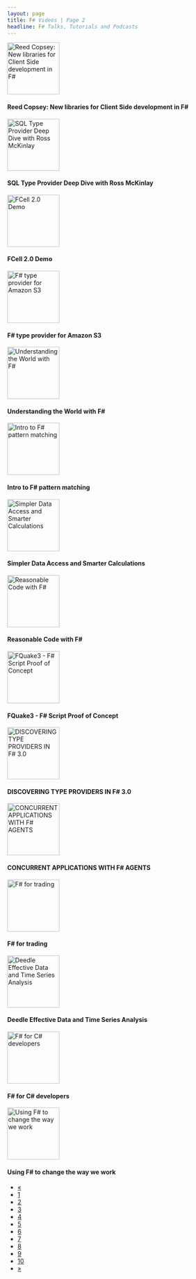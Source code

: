 ```yaml
---
layout: page
title: F# Videos | Page 2
headline: F# Talks, Tutorials and Podcasts
---
```


<div>
  <div class="row">
    <div class="col-md-4">
      <div style="border: none;">
        <a href="http://www.youtube.com/watch?v=z6R85_X2ivE" class="thumbnail">
          <img src="http://i1.ytimg.com/vi/z6R85_X2ivE/mqdefault.jpg" alt="Reed Copsey: New libraries for Client Side development in F#" style="height: 120px;" />
        </a>
        <div class="caption">
          <h4>Reed Copsey: New libraries for Client Side development in F#</h4>
        </div>
      </div>
    </div>
    <div class="col-md-4">
      <div style="border: none;">
        <a href="http://skillsmatter.com/podcast/scala/sql-type-provider-deep-dive-with-ross-mckinlay" class="thumbnail">
          <img src="https://skillsmatter.com/assets/logo_proper-b6f0b7c4b2a97a5db191ae7cb0c75dd7.png" alt="SQL Type Provider Deep Dive with Ross McKinlay" style="height: 120px;" />
        </a>
        <div class="caption">
          <h4>SQL Type Provider Deep Dive with Ross McKinlay</h4>
        </div>
      </div>
    </div>
    <div class="col-md-4">
      <div style="border: none;">
        <a href="http://www.youtube.com/watch?v=iWvIpDnDIug" class="thumbnail">
          <img src="http://i1.ytimg.com/vi/iWvIpDnDIug/mqdefault.jpg" alt="FCell 2.0 Demo" style="height: 120px;" />
        </a>
        <div class="caption">
          <h4>FCell 2.0 Demo</h4>
        </div>
      </div>
    </div>
  </div>
  <div class="row">
    <div class="col-md-4">
      <div style="border: none;">
        <a href="http://www.youtube.com/watch?v=LOU00RlArqg" class="thumbnail">
          <img src="http://i1.ytimg.com/vi/LOU00RlArqg/mqdefault.jpg" alt="F# type provider for Amazon S3" style="height: 120px;" />
        </a>
        <div class="caption">
          <h4>F# type provider for Amazon S3</h4>
        </div>
      </div>
    </div>
    <div class="col-md-4">
      <div style="border: none;">
        <a href="http://channel9.msdn.com/posts/Understanding-the-World-with-F" class="thumbnail">
          <img src="http://media.ch9.ms/ch9/b000/c7a2af85-f1ee-4fc0-9742-524a5509b000/UnderstandingtheWorldwithFsharp_220.jpg" alt="Understanding the World with F#" style="height: 120px;" />
        </a>
        <div class="caption">
          <h4>Understanding the World with F#</h4>
        </div>
      </div>
    </div>
    <div class="col-md-4">
      <div style="border: none;">
        <a href="http://vimeo.com/80591866" class="thumbnail">
          <img src="http://b.vimeocdn.com/ts/456/560/456560982_295.jpg" alt="Intro to F# pattern matching" style="height: 120px;" />
        </a>
        <div class="caption">
          <h4>Intro to F# pattern matching</h4>
        </div>
      </div>
    </div>
  </div>
  <div class="row">
    <div class="col-md-4">
      <div style="border: none;">
        <a href="http://www.youtube.com/watch?v=dhZPcFrCczA" class="thumbnail">
          <img src="http://i1.ytimg.com/vi/dhZPcFrCczA/mqdefault.jpg" alt="Simpler Data Access and Smarter Calculations" style="height: 120px;" />
        </a>
        <div class="caption">
          <h4>Simpler Data Access and Smarter Calculations</h4>
        </div>
      </div>
    </div>
    <div class="col-md-4">
      <div style="border: none;">
        <a href="http://www.infoq.com/presentations/readable-code-f-sharp" class="thumbnail">
          <img src="http://www.infoq.com/resource/presentations/readable-code-f-sharp/en/slides/sl1.jpg" alt="Reasonable Code with F#" style="height: 120px;" />
        </a>
        <div class="caption">
          <h4>Reasonable Code with F#</h4>
        </div>
      </div>
    </div>
    <div class="col-md-4">
      <div style="border: none;">
        <a href="http://www.youtube.com/watch?v=tWPJGHtgVTM" class="thumbnail">
          <img src="http://i1.ytimg.com/vi/tWPJGHtgVTM/mqdefault.jpg" alt="FQuake3 - F# Script Proof of Concept" style="height: 120px;" />
        </a>
        <div class="caption">
          <h4>FQuake3 - F# Script Proof of Concept</h4>
        </div>
      </div>
    </div>
  </div>
  <div class="row">
    <div class="col-md-4">
      <div style="border: none;">
        <a href="http://vimeo.com/79402548" class="thumbnail">
          <img src="http://b.vimeocdn.com/ts/455/084/455084473_295.jpg" alt="DISCOVERING TYPE PROVIDERS IN F# 3.0" style="height: 120px;" />
        </a>
        <div class="caption">
          <h4>DISCOVERING TYPE PROVIDERS IN F# 3.0</h4>
        </div>
      </div>
    </div>
    <div class="col-md-4">
      <div style="border: none;">
        <a href="http://vimeo.com/79390856" class="thumbnail">
          <img src="http://b.vimeocdn.com/ts/455/061/455061427_295.jpg" alt="CONCURRENT APPLICATIONS WITH F# AGENTS" style="height: 120px;" />
        </a>
        <div class="caption">
          <h4>CONCURRENT APPLICATIONS WITH F# AGENTS</h4>
        </div>
      </div>
    </div>
    <div class="col-md-4">
      <div style="border: none;">
        <a href="http://vimeo.com/79390854" class="thumbnail">
          <img src="http://b.vimeocdn.com/ts/455/061/455061257_295.jpg" alt="F# for trading" style="height: 120px;" />
        </a>
        <div class="caption">
          <h4>F# for trading</h4>
        </div>
      </div>
    </div>
  </div>
  <div class="row">
    <div class="col-md-4">
      <div style="border: none;">
        <a href="http://vimeo.com/79345095" class="thumbnail">
          <img src="http://b.vimeocdn.com/ts/455/010/455010534_295.jpg" alt="Deedle Effective Data and Time Series Analysis" style="height: 120px;" />
        </a>
        <div class="caption">
          <h4>Deedle Effective Data and Time Series Analysis</h4>
        </div>
      </div>
    </div>
    <div class="col-md-4">
      <div style="border: none;">
        <a href="http://vimeo.com/78908217" class="thumbnail">
          <img src="http://b.vimeocdn.com/ts/454/458/454458010_295.jpg" alt="F# for C# developers" style="height: 120px;" />
        </a>
        <div class="caption">
          <h4>F# for C# developers</h4>
        </div>
      </div>
    </div>
    <div class="col-md-4">
      <div style="border: none;">
        <a href="http://skillsmatter.com/podcast/scala/programming-with-the-stars-4395" class="thumbnail">
          <img src="https://skillsmatter.com/assets/logo_proper-b6f0b7c4b2a97a5db191ae7cb0c75dd7.png" alt="Using F# to change the way we work" style="height: 120px;" />
        </a>
        <div class="caption">
          <h4>Using F# to change the way we work</h4>
        </div>
      </div>
    </div>
  </div>
  <div>
    <ul class="pagination">
      <li>
        <a href="1">«</a>
      </li>
      <li>
        <a href="1">1</a>
      </li>
      <li class="active">
        <a href="2">2</a>
      </li>
      <li>
        <a href="3">3</a>
      </li>
      <li>
        <a href="4">4</a>
      </li>
      <li>
        <a href="5">5</a>
      </li>
      <li>
        <a href="6">6</a>
      </li>
      <li>
        <a href="7">7</a>
      </li>
      <li>
        <a href="8">8</a>
      </li>
      <li>
        <a href="9">9</a>
      </li>
      <li>
        <a href="10">10</a>
      </li>
      <li>
        <a href="3">»</a>
      </li>
    </ul>
  </div>
</div>
